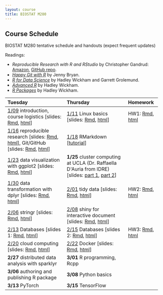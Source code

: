 ```yaml
---
layout: course
title: BIOSTAT M280
---
```


## Course Schedule

BIOSTAT M280 tentative schedule and handouts (expect frequent updates)

Readings:  
* _Reproducible Research with R and RStudio_ by Christopher Gandrud: [Amazon](https://www.amazon.com/Reproducible-Research-Studio-Second-Chapman/dp/1498715370/ref=dp_ob_title_bk), [GitHub repo](https://github.com/christophergandrud/Rep-Res-Book).  
* [_Happy Git with R_](http://happygitwithr.com) by Jenny Bryan.  
* [_R for Data Science_](http://r4ds.had.co.nz) by Hadley Wickham and Garrett Grolemund.  
* [_Advanced R_](http://adv-r.had.co.nz) by Hadley Wickham.  
* [_R Packages_](http://r-pkgs.had.co.nz) by Hadley Wickham.


| Tuesday | Thursday | Homework |
|:-----------|:------------|:------------|
| [1/09](http://hua-zhou.github.io/teaching/biostatm280-2018winter/biostatm280winter2018/2018/01/09/first-day.html) introduction, course logistics \[slides: [Rmd](http://raw.githubusercontent.com/Hua-Zhou/Hua-Zhou.github.io/master/teaching/biostatm280-2018winter/slides/01-intro/intro.Rmd), [html](./slides/01-intro/intro.html)\] | [1/11](http://hua-zhou.github.io/teaching/biostatm280-2018winter/biostatm280winter2018/2018/01/11/week1-day2.html) Linux basics \[slides: [Rmd](http://raw.githubusercontent.com/Hua-Zhou/Hua-Zhou.github.io/master/teaching/biostatm280-2018winter/slides/02-linux/linux.Rmd), [html](./slides/02-linux/linux.html)\] | HW1: [Rmd](http://raw.githubusercontent.com/Hua-Zhou/Hua-Zhou.github.io/master/teaching/biostatm280-2018winter/hw/hw1/hw1.Rmd), [html](./hw/hw1/hw1.html) |  
| [1/16](http://hua-zhou.github.io/teaching/biostatm280-2018winter/biostatm280winter2018/2018/01/16/week2-day1.html) reproducible research \[slides: [Rmd](https://raw.githubusercontent.com/Hua-Zhou/Hua-Zhou.github.io/master/teaching/biostatm280-2018winter/slides/03-repres/repres.Rmd), [html](./slides/03-repres/repres.html)\], Git/GitHub \[slides: [Rmd](http://raw.githubusercontent.com/Hua-Zhou/Hua-Zhou.github.io/master/teaching/biostatm280-2018winter/slides/04-git/git.Rmd), [html](./slides/04-git/git.html)\] | [1/18](http://hua-zhou.github.io/teaching/biostatm280-2018winter/biostatm280winter2018/2018/01/18/week2-day2.html) RMarkdown \[[tutorial](http://rmarkdown.rstudio.com/lesson-1.html)\] |
| [1/23](http://hua-zhou.github.io/teaching/biostatm280-2018winter/biostatm280winter2018/2018/01/23/week3-day1.html) data visualization with ggplot2 \[slides: [Rmd](http://raw.githubusercontent.com/Hua-Zhou/Hua-Zhou.github.io/master/teaching/biostatm280-2018winter/slides/06-ggplot2/ggplot2.Rmd), [html](./slides/06-ggplot2/ggplot2.html)\] | **1/25** cluster computing at UCLA (Dr. Raffaella D'Auria from IDRE) \[slides: [part 1](https://ucla.box.com/s/aky4dflcbtx7ioay0yv5dp0c9y512awa), [part 2](https://ucla.box.com/s/gvge8jtvl7d2dpprjwovqi4rwy1knvq4)\] |
| [1/30](http://hua-zhou.github.io/teaching/biostatm280-2018winter/biostatm280winter2018/2018/01/30/week4-day1.html) data transformation with dplyr \[slides: [Rmd](http://raw.githubusercontent.com/Hua-Zhou/Hua-Zhou.github.io/master/teaching/biostatm280-2018winter/slides/07-dplyr/dplyr.Rmd), [html](./slides/07-dplyr/dplyr.html)\] | [2/01](http://hua-zhou.github.io/teaching/biostatm280-2018winter/biostatm280winter2018/2018/02/01/week4-day2.html) tidy data \[slides: [Rmd](http://raw.githubusercontent.com/Hua-Zhou/Hua-Zhou.github.io/master/teaching/biostatm280-2018winter/slides/08-tidy/tidy.Rmd), [html](./slides/08-tidy/tidy.html)\]  | HW2: [Rmd](http://raw.githubusercontent.com/Hua-Zhou/Hua-Zhou.github.io/master/teaching/biostatm280-2018winter/hw/hw2/hw2.Rmd), [html](./hw/hw2/hw2.html) |
| [2/06](http://hua-zhou.github.io/teaching/biostatm280-2018winter/biostatm280winter2018/2018/02/06/week5-day1.html) stringr \[slides: [Rmd](http://raw.githubusercontent.com/Hua-Zhou/Hua-Zhou.github.io/master/teaching/biostatm280-2018winter/slides/09-stringr/stringr.Rmd), [html](./slides/09-stringr/stringr.html)\]  | [2/08](http://hua-zhou.github.io/teaching/biostatm280-2018winter/biostatm280winter2018/2018/02/08/week5-day2.html) shiny for interactive document \[slides: [Rmd](http://raw.githubusercontent.com/Hua-Zhou/Hua-Zhou.github.io/master/teaching/biostatm280-2018winter/slides/10-shiny/shiny.Rmd), [html](https://hua-zhou.shinyapps.io/shiny_slides/)\] |
| [2/13](http://hua-zhou.github.io/teaching/biostatm280-2018winter/biostatm280winter2018/2018/02/13/week6-day1.html) Databases \[slides 1: [Rmd](http://raw.githubusercontent.com/Hua-Zhou/Hua-Zhou.github.io/master/teaching/biostatm280-2018winter/slides/11-dbplyr/dbintro.Rmd), [html](./slides/11-dbplyr/dbintro.html)\] | [2/15](http://hua-zhou.github.io/teaching/biostatm280-2018winter/biostatm280winter2018/2018/02/15/week6-day2.html) Databases \[slides 2: [Rmd](http://raw.githubusercontent.com/Hua-Zhou/Hua-Zhou.github.io/master/teaching/biostatm280-2018winter/slides/11-dbplyr/dbplyr.Rmd), [html](./slides/11-dbplyr/dbplyr.html)\] | HW3: [Rmd](http://raw.githubusercontent.com/Hua-Zhou/Hua-Zhou.github.io/master/teaching/biostatm280-2018winter/hw/hw3/hw3.Rmd), [html](./hw/hw3/hw3.html) |
| [2/20](http://hua-zhou.github.io/teaching/biostatm280-2018winter/biostatm280winter2018/2018/02/20/week7-day1.html) cloud computing \[slides: [Rmd](http://raw.githubusercontent.com/Hua-Zhou/Hua-Zhou.github.io/master/teaching/biostatm280-2018winter/slides/13-gcp/gcp.Rmd), [html](./slides/13-gcp/gcp.html)\] | [2/22](http://hua-zhou.github.io/teaching/biostatm280-2018winter/biostatm280winter2018/2018/02/22/week7-day2.html) Docker \[slides: [Rmd](http://raw.githubusercontent.com/Hua-Zhou/Hua-Zhou.github.io/master/teaching/biostatm280-2018winter/slides/14-docker/docker.Rmd), [html](./slides/14-docker/docker.html)\] |
| **2/27** distributed data analysis with sparklyr| **3/01** R programming, Rcpp |
| **3/06** authoring and publishing R package  | **3/08** Python basics |
| **3/13** PyTorch  | **3/15** TensorFlow |
